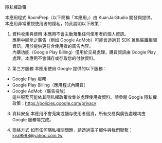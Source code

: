 隱私權政策

本應用程式 RoomPrep（以下簡稱「本應用」）由 KuanJarStudio 開發與提供。本應用非常重視使用者的隱私，特此說明以下政策：

1. 資料收集與使用
本應用不會主動蒐集任何使用者的個人資訊。  
應用中顯示之廣告（例如 Google AdMob）可能會透過其 SDK 蒐集裝置相關資訊，用於提供更符合使用者的廣告內容。  
內購功能（Google Play Billing）僅用於交易處理，購買資訊由 Google Play 處理，本應用不會儲存或存取您的付款資料。

2. 第三方服務
本應用使用 Google 提供的以下服務：  
- Google Play 服務  
- Google Play Billing（應用程式內購買）  
- Google AdMob（廣告投放）  
這些服務可能依其隱私權政策收集並處理使用者資料。請參閱 Google 隱私權政策：https://policies.google.com/privacy

3. 資料安全
本應用不會蒐集或儲存使用者個資，所有交易與廣告處理均由 Google 服務端完成。

4. 聯絡方式
如有任何隱私相關問題，請透過電子郵件與我們聯繫：kya9988@yahoo.com.tw
